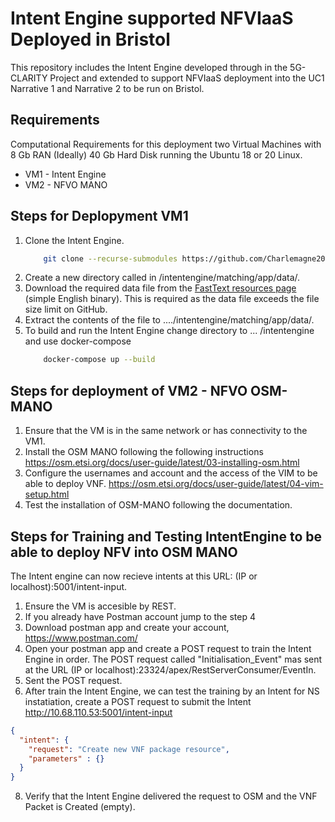 # Intent Engine supported NFVIaaS Deployed in Bristol

This repository includes the Intent Engine developed through in the 5G-CLARITY Project and extended to support NFVIaaS deployment into the UC1 Narrative 1 and Narrative 2 to be run on Bristol. 

## Requirements

Computational Requirements for this deployment two Virtual Machines with 8 Gb RAN (Ideally) 40 Gb Hard Disk running the Ubuntu 18 or 20 Linux.
- VM1 - Intent Engine
- VM2 - NFVO MANO

## Steps for Deplopyment VM1
1. Clone the Intent Engine. 
    ``` Bash
        git clone --recurse-submodules https://github.com/Charlemagne2017/Intent-NFVIaaS.git
    ```
2. Create a new directory called in /intentengine/matching/app/data/.
3. Download the required data file from the [FastText resources page](https://dl.fbaipublicfiles.com/fasttext/vectors-wiki/wiki.simple.zip) (simple English binary). This is required as the data file exceeds the file size limit on GitHub.
4. Extract the contents of the file to ..../intentengine/matching/app/data/.
5. To build and run the Intent Engine change directory to ... /intentengine and use docker-compose
    ``` Bash 
        docker-compose up --build
    ```
## Steps for deployment of VM2 - NFVO OSM-MANO  
1. Ensure that the VM is in the same network or has connectivity to the VM1.
2. Install the OSM MANO following the following instructions https://osm.etsi.org/docs/user-guide/latest/03-installing-osm.html
3. Configure the usernames and account and the access of the VIM to be able to deploy VNF. https://osm.etsi.org/docs/user-guide/latest/04-vim-setup.html
4. Test the installation of OSM-MANO following the documentation.
## Steps for Training and Testing IntentEngine to be able to deploy NFV into OSM MANO
The Intent engine can now recieve intents at this URL: (IP or localhost):5001/intent-input.
1. Ensure the VM is accesible by REST.
2. If you already have Postman account jump to the step 4
3. Download postman app and create your account, https://www.postman.com/
4. Open your postman app and create a POST request to train the Intent Engine in order. The POST request called "Initialisation_Event" mas sent at the URL (IP or localhost):23324/apex/RestServerConsumer/EventIn.
6. Sent the POST request.
7. After train the Intent Engine, we can test the training by an Intent for NS instatiation, create a POST request to submit the Intent http://10.68.110.53:5001/intent-input 
```json
{
  "intent": {
    "request": "Create new VNF package resource",
    "parameters" : {}
  }
}
```
8. Verify that the Intent Engine delivered the request to OSM and the VNF Packet is Created (empty). 
